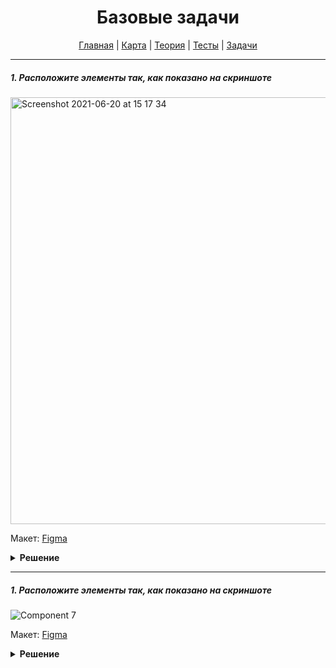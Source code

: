 <div align="center">

# Базовые задачи

[Главная](https://github.com/dollaween/junior-roadmap/)
|
[Карта](/roadmap/README.md)
|
[Теория](/theory/README.md)
|
[Тесты](/tests/README.md)
|
[Задачи](/tasks/README.md)

</div>

---

##### 1. Расположите элементы так, как показано на скриншоте

<img width="683" alt="Screenshot 2021-06-20 at 15 17 34" src="https://user-images.githubusercontent.com/48933270/122673768-ae2a1000-d1da-11eb-8eca-28afd2df0fe3.png">

Макет: [Figma](https://www.figma.com/file/PnnS2RDlKkxS20vZGoKTRy/Examine?node-id=2%3A3)

<details><summary><b>Решение</b></summary>
<p>

```html

```

```css

```

</p>
</details>

---

##### 1. Расположите элементы так, как показано на скриншоте

![Component 7](https://user-images.githubusercontent.com/48933270/122678645-5a2a2600-d1f0-11eb-8164-ff40e8d66b55.png)

Макет: [Figma](https://www.figma.com/file/PnnS2RDlKkxS20vZGoKTRy/Examine?node-id=2%3A3)

<details><summary><b>Решение</b></summary>
<p>

```html

```

```css

```

</p>
</details>


